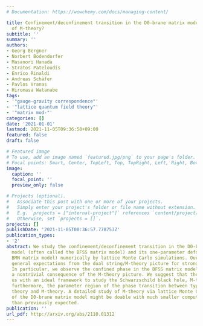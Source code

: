 ```yaml
---
# Documentation: https://wowchemy.com/docs/managing-content/

title: Confinement/deconfinement transition in the D0-brane matrix model -- A signature
  of M-theory?
subtitle: ''
summary: ''
authors:
- Georg Bergner
- Norbert Bodendorfer
- Masanori Hanada
- Stratos Pateloudis
- Enrico Rinaldi
- Andreas Schäfer
- Pavlos Vranas
- Hiromasa Watanabe
tags:
- '"gauge-gravity correspondence"'
- '"lattice quantum field theory"'
- '"matrix mod-"'
categories: []
date: '2021-01-01'
lastmod: 2021-11-05T09:36:58+09:00
featured: false
draft: false

# Featured image
# To use, add an image named `featured.jpg/png` to your page's folder.
# Focal points: Smart, Center, TopLeft, Top, TopRight, Left, Right, BottomLeft, Bottom, BottomRight.
image:
  caption: ''
  focal_point: ''
  preview_only: false

# Projects (optional).
#   Associate this post with one or more of your projects.
#   Simply enter your project's folder or file name without extension.
#   E.g. `projects = ["internal-project"]` references `content/project/deep-learning/index.md`.
#   Otherwise, set `projects = []`.
projects: []
publishDate: '2021-11-05T00:36:57.778753Z'
publication_types:
- '2'
abstract: We study the confinement/deconfinement transition in the D0-brane matrix
  model (often called the BFSS matrix model) and its one-parameter deformation (the
  BMN matrix model) numerically by lattice Monte Carlo simulations. Our results confirm
  general expectations from the dual string/M-theory picture for strong coupling.
  In particular, we observe the confined phase in the BFSS matrix model, which is
  a nontrivial consequence of the M-theory picture. We suggest that these models provide
  us with an ideal framework to study the Schwarzschild black hole, M-theory, and
  furthermore, the parameter region of the phase transition between type IIA superstring
  theory and M-theory. A detailed study of M-theory via lattice Monte Carlo simulations
  of the D0-brane matrix model might be doable with much smaller computational resources
  than previously expected.
publication: ''
url_pdf: http://arxiv.org/abs/2110.01312
---
```

